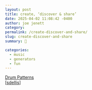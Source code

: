 ```yaml
---
layout: post
title: create, ‘discover & share’
date: 2025-04-02 11:08:42 -0400
author: joe jenett
category: 
permalink: /create-discover-and-share/
slug: create-discover-and-share
summary: 🥁

categories:
  - music
  - generators
  - fun
---
```

<a title="Drum Patterns" href="https://drumpatterns.onether.com/">Drum Patterns</a><br>[<a title="source" href="https://pinboard.in/u:sdellis">sdellis</a>]



<a style="display:none;" href="https://brid.gy/publish/mastodon"><small>(cross-posted to mastodon)</small></a>